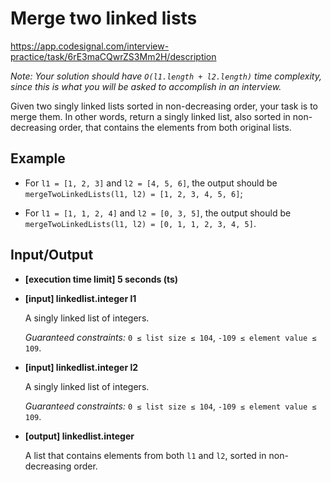 # Merge two linked lists

https://app.codesignal.com/interview-practice/task/6rE3maCQwrZS3Mm2H/description

_Note: Your solution should have `O(l1.length + l2.length)` time complexity, since this is what you will be asked to accomplish in an interview._

Given two singly linked lists sorted in non-decreasing order, your task is to merge them. In other words, return a singly linked list, also sorted in non-decreasing order, that contains the elements from both original lists.

## Example

- For `l1 = [1, 2, 3]` and `l2 = [4, 5, 6]`, the output should be
  `mergeTwoLinkedLists(l1, l2) = [1, 2, 3, 4, 5, 6]`;

- For `l1 = [1, 1, 2, 4]` and `l2 = [0, 3, 5]`, the output should be
  `mergeTwoLinkedLists(l1, l2) = [0, 1, 1, 2, 3, 4, 5]`.

## Input/Output

- **[execution time limit] 5 seconds (ts)**

- **[input] linkedlist.integer l1**

  A singly linked list of integers.

  _Guaranteed constraints:_
  `0 ≤ list size ≤ 104`,
  `-109 ≤ element value ≤ 109`.

- **[input] linkedlist.integer l2**

  A singly linked list of integers.

  _Guaranteed constraints:_
  `0 ≤ list size ≤ 104`,
  `-109 ≤ element value ≤ 109`.

- **[output] linkedlist.integer**

  A list that contains elements from both `l1` and `l2`, sorted in non-decreasing order.
